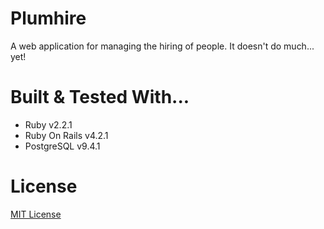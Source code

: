 Plumhire
========

A web application for managing the hiring of people.  It doesn't do much... yet!

Built & Tested With...
======================

- Ruby v2.2.1
- Ruby On Rails v4.2.1
- PostgreSQL v9.4.1

License
=======

[MIT License](http://www.opensource.org/licenses/MIT)
